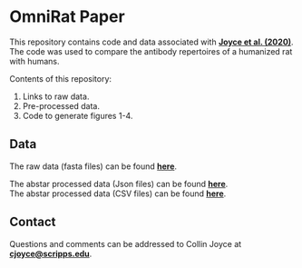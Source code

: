 # OmniRat Paper

This repository contains code and data associated with [**Joyce et al. (2020)**](https://www.nature.com/articles/s41598-020-57764-7). The code was used to compare the antibody repertoires of a humanized rat with humans.

Contents of this repository:
1. Links to raw data.
2. Pre-processed data.
3. Code to generate figures 1-4.

## Data
The raw data (fasta files) can be found [**here**](https://www.ncbi.nlm.nih.gov/sra/PRJNA592154).

The abstar processed data (Json files) can be found [**here**](https://www.google.com).  
The abstar processed data (CSV files) can be found [**here**](https://www.google.com).

## Contact
Questions and comments can be addressed to Collin Joyce at [**cjoyce@scripps.edu**](mailto:cjoyce@scripps.edu).